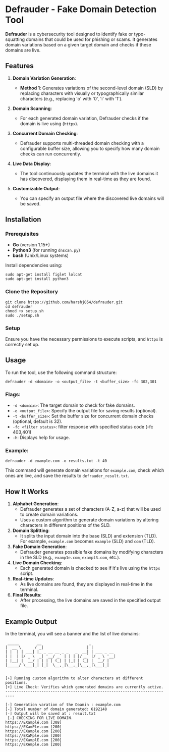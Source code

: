 # Defrauder - Fake Domain Detection Tool


**Defrauder** is a cybersecurity tool designed to identify fake or typo-squatting domains that could be used for phishing or scams. It generates domain variations based on a given target domain and checks if these domains are live.

## Features

1. **Domain Variation Generation**:
   - **Method 1**: Generates variations of the second-level domain (SLD) by replacing characters with visually or typographically similar characters (e.g., replacing 'o' with '0', 'i' with '1').

2. **Domain Scanning**:
   - For each generated domain variation, Defrauder checks if the domain is live using  (`httpx`).

3. **Concurrent Domain Checking**:
   - Defrauder supports multi-threaded domain checking with a configurable buffer size, allowing you to specify how many domain checks can run concurrently.

4. **Live Data Display**:
   - The tool continuously updates the terminal with the live domains it has discovered, displaying them in real-time as they are found.

5. **Customizable Output**:
   - You can specify an output file where the discovered live domains will be saved.

## Installation

### Prerequisites

- **Go** (version 1.15+)
- **Python3** (for running `dnscan.py`)
- **bash** (Unix/Linux systems)

Install dependencies using:

```
sudo apt-get install figlet lolcat
sudo apt-get install python3
```

### Clone the Repository

```
git clone https://github.com/harshj054/defrauder.git
cd defrauder
chmod +x setup.sh
sudo ./setup.sh
```

### Setup

Ensure you have the necessary permissions to execute scripts, and `httpx` is correctly set up.

## Usage

To run the tool, use the following command structure:

```
defrauder -d <domain> -o <output_file> -t <buffer_size> -fc 302,301
```

### Flags:

- `-d <domain>`: The target domain to check for fake domains.
- `-o <output_file>`: Specify the output file for saving results (optional).
- `-t <buffer_size>`: Set the buffer size for concurrent domain checks (optional, default is 32).
- `-fc <filter status>`: filter response with specified status code (-fc 403,401)
- `-h`: Displays help for usage.

### Example:

```
defrauder -d example.com -o results.txt -t 40
```

This command will generate domain variations for `example.com`, check which ones are live, and save the results to `defrauder_result.txt`.

## How It Works

1. **Alphabet Generation**:
   - Defrauder generates a set of characters (A-Z, a-z) that will be used to create domain variations.
   - Uses a custom algorithm to generate domain variations by altering characters in different positions of the SLD.
2. **Domain Splitting**:
   - It splits the input domain into the base (SLD) and extension (TLD). For example, `example.com` becomes `example` (SLD) and `com` (TLD).
3. **Fake Domain Generation**:
   - Defrauder generates possible fake domains by modifying characters in the SLD (e.g., `examp1e.com`, `exampl3.com`, etc.).
4. **Live Domain Checking**:
   - Each generated domain is checked to see if it's live using the `httpx` script.
5. **Real-time Updates**:
   - As live domains are found, they are displayed in real-time in the terminal.
6. **Final Results**:
   - After processing, the live domains are saved in the specified output file.

## Example Output

In the terminal, you will see a banner and the list of live domains:

```
 _____        __                     _
|  __ \      / _|                   | |
| |  | | ___| |_ _ __ __ _ _   _  __| | ___ _ __
| |  | |/ _ \  _| '__/ _` | | | |/ _` |/ _ \ '__|
| |__| |  __/ | | | | (_| | |_| | (_| |  __/ |
|_____/ \___|_| |_|  \__,_|\__,_|\__,_|\___|_|


[+] Running custom algorithm to alter characters at different positions.
[+] Live Check: Verifies which generated domains are currently active.
--------------------------------------------------------------------------

[-] Generation varation of the Doamin : example.com
[-] Total number of domain generated: 6192148
[-] Output will be saved at : result.txt
 [-] CHECKING FOR LIVE DOMAIN.
https://EXamplé.com [308]
https://EXamPle.com [200]
https://EXample.com [200]
https://EXaMple.com [200]
https://EXamplE.com [200]
https://EXAmple.com [200]
```

